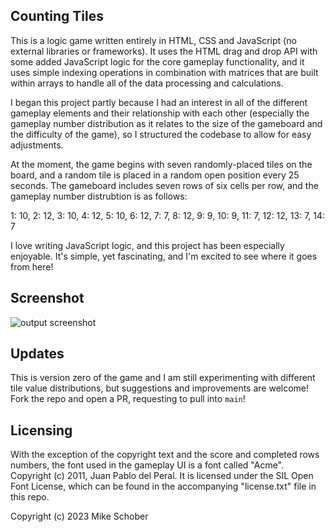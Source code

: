 
## Counting Tiles

This is a logic game written entirely in HTML, CSS and JavaScript (no external libraries or frameworks). It uses the HTML drag and drop API with some added JavaScript logic for the core gameplay functionality, and it uses simple indexing operations in combination with matrices that are built within arrays to handle all of the data processing and calculations.

I began this project partly because I had an interest in all of the different gameplay elements and their relationship with each other (especially the gameplay number distribution as it relates to the size of the gameboard and the difficulty of the game), so I structured the codebase to allow for easy adjustments.

At the moment, the game begins with seven randomly-placed tiles on the board, and a random tile is placed in a random open position every 25 seconds. The gameboard includes seven rows of six cells per row, and the gameplay number distrubtion is as follows:

1: 10, 2: 12, 3: 10, 4: 12, 5: 10, 6: 12, 7: 7, 8: 12, 9: 9, 10: 9, 11: 7, 12: 12, 13: 7, 14: 7

I love writing JavaScript logic, and this project has been especially enjoyable. It's simple, yet fascinating, and I'm excited to see where it goes from here!

## Screenshot
![output screenshot](https://github.com/Runningman47/counting-tiles/blob/randomTile/images/s2.png)

## Updates
This is version zero of the game and I am still experimenting with different tile value distributions, but suggestions and improvements are welcome! Fork the repo and open a PR, requesting to pull into `main`!

## Licensing
With the exception of the copyright text and the score and completed rows numbers, the font used in the gameplay UI is a font called "Acme". Copyright (c) 2011, Juan Pablo del Peral. It is licensed under the SIL Open Font License, which can be found in the accompanying "license.txt" file in this repo. 

Copyright (c) 2023 Mike Schober

